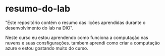 # resumo-do-lab
"Este repositório contém o resumo das lições aprendidas durante o desenvolvimento do lab na DIO".

Neste curso eu estou aprendendo como funciona a computação nas nuvens e suas consfigurações.
tambem aprendi como criar a computação azure e estou gostando muito do curso.
